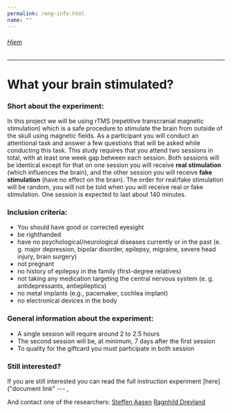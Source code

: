 ```yaml
---
permalink: /eng-info.html
name: ""
---
```

###### [Hjem](https://uitpsypro.github.io/1/)
---

# What your brain stimulated?

### Short about the experiment: 
In this project we will be using rTMS (repetitive transcranial magnetic stimulation) which is a safe procedure to stimulate the brain from outside of the skull using magnetic fields. As a participant you will conduct an attentional task and answer a few questions that will be asked while conducting this task. This study requires that you attend two sessions in total, with at least one week gap between each session. Both sessions will be identical except for that on one session you will receive **real stimulation** (which influences the brain), and the other session you will receive **fake stimulation** (have no effect on the brain). The order for real/fake stimulation will be random, you will not be told when you will receive real or fake stimulation. One session is expected to last about 140 minutes. 


### Inclusion criteria:
* You should have good or corrected eyesight
* be righthanded
* have no psychological/neurological diseases currently or in the past (e. g. major depression, bipolar disorder, epilepsy, migraine, severe head injury, brain surgery)
* not pregnant
* no history of epilepsy in the family (first-degree relatives)
* not taking any medication targeting the central nervous system (e. g. antidepressants, antiepileptics)
* no metal implants (e.g., pacemaker, cochlea implant)
* no electronical devices in the body

### General information about the experiment:
* A single session will require around 2 to 2.5 hours
* The second session will be, at minimum, 7 days after the first session
* To quality for the giftcard you must participate in both session


### Still interested?
If you are still interested you can read the full instruction experiment [here]("document link" --- ,

And contact one of the researchers:
[Steffen Aasen](saa054@uit.no)
[Ragnhild Drevland](rdr006@uit.no)





